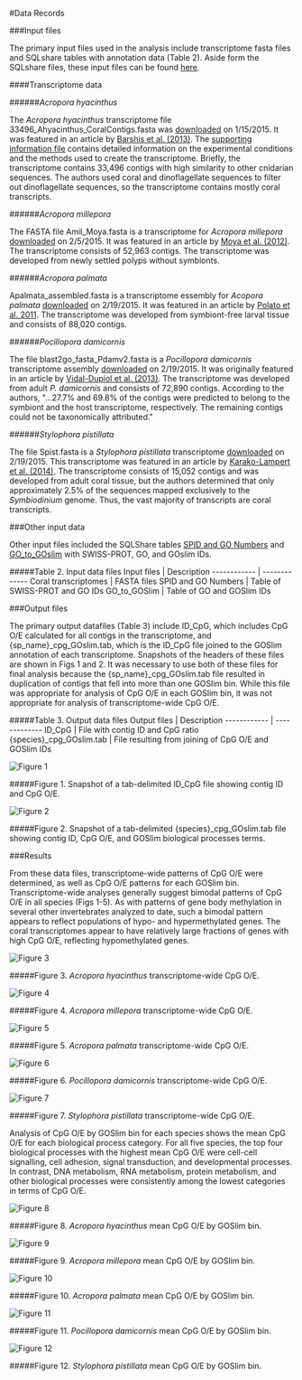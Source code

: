 #Data Records

###Input files

The primary input files used in the analysis include transcriptome fasta files and SQLshare tables with annotation data (Table 2). Aside form the SQLshare files, these input files can be found [here](https://github.com/jldimond/fish546-2015/tree/master/Data). 

####Transcriptome data

######*Acropora hyacinthus*

The *Acropora hyacinthus* transcriptome file 33496_Ahyacinthus_CoralContigs.fasta was [downloaded](http://palumbi.stanford.edu/data/33496_Ahyacinthus_CoralContigs.fasta.zip) on 1/15/2015. It was featured in an article by [Barshis et al. (2013)](http://www.pnas.org/content/110/4/1387.abstract). The [supporting information file](http://www.pnas.org/content/suppl/2013/01/02/1210224110.DCSupplemental/pnas.201210224SI.pdf) contains detailed information on the experimental conditions and the methods used to create the transcriptome. Briefly, the transcriptome contains 33,496 contigs with high similarity to other cnidarian sequences. The authors used coral and dinoflagellate sequences to filter out dinoflagellate sequences, so the transcriptome contains mostly coral transcripts.

######*Acropora millepora*

The FASTA file Amil_Moya.fasta is a transcriptome for *Acropora millepora* [downloaded](http://www.ncbi.nlm.nih.gov/nuccore?term=74409%5BBioProject%5D) on 2/5/2015. It was featured in an article by [Moya et al. (2012)](http://onlinelibrary.wiley.com/doi/10.1111/j.1365-294X.2012.05554.x/full). The transcriptome consists of 52,963 contigs. The transcriptome was developed from newly settled polyps without symbionts.

######*Acropora palmata*

Apalmata_assembled.fasta is a transcriptome essembly for *Acopora palmata* [downloaded](https://usegalaxy.org/datasets/cb51c4a06d7ae94e/display?to_ext=fasta) on 2/19/2015. It was featured in an article by [Polato et al. 2011](http://journals.plos.org/plosone/article?id=10.1371/journal.pone.0028634). The transcriptome was developed from symbiont-free larval tissue and consists of 88,020 contigs.

######*Pocillopora damicornis*

The file blast2go_fasta_Pdamv2.fasta is a *Pocillopora damicornis* transcriptome assembly [downloaded](http://2ei.univ-perp.fr/telechargement/transcriptomes/blast2go_fasta_Pdamv2.zip) on 2/19/2015. It was originally featured in an article by [Vidal-Dupiol et al. (2013)](http://journals.plos.org/plosone/article?id=10.1371/journal.pone.0058652). The transcriptome was developed from adult *P. damicornis* and consists of 72,890 contigs. According to the authors, "...27.7% and 69.8% of the contigs were predicted to belong to the symbiont and the host transcriptome, respectively. The remaining contigs could not be taxonomically attributed." 

######*Stylophora pistillata*

The file Spist.fasta is a *Stylophora pistillata* transcriptome [downloaded](http://data.centrescientifique.mc/Data/454Isotigs.fas.zip) on 2/19/2015. This transcriptome was featured in an article by [Karako-Lampert et al. (2014)](http://journals.plos.org/plosone/article?id=10.1371/journal.pone.0088615). The transcriptome consists of 15,052 contigs and was developed from adult coral tissue, but the authors determined that only approximately 2.5% of the sequences mapped exclusively to the *Symbiodinium* genome. Thus, the vast majority of transcripts are coral transcripts.

###Other input data

Other input files included the SQLShare tables [SPID and GO Numbers](https://sqlshare.escience.washington.edu/sqlshare/#s=query/sr320@washington.edu/SPID%20and%20GO%20Numbers) and [GO_to_GOslim](https://sqlshare.escience.washington.edu/sqlshare/#s=query/sr320%40washington.edu/GO_to_GOslim) with SWISS-PROT, GO, and GOslim IDs. 

#####Table 2. Input data files 
Input files | Description
------------ | -------------
Coral transcriptomes | FASTA files
SPID and GO Numbers | Table of SWISS-PROT and GO IDs
GO_to_GOSlim | Table of GO and GOSlim IDs

###Output files

The primary output datafiles (Table 3) include ID_CpG, which includes CpG O/E calculated for all contigs in the transcriptome, and {sp_name}_cpg_GOslim.tab, which is the ID_CpG file joined to the GOSlim annotation of each transcriptome. Snapshots of the headers of these files are shown in Figs 1 and 2. It was necessary to use both of these files for final analysis because the {sp_name}_cpg_GOslim.tab file resulted in duplication of contigs that fell into more than one GOSlim bin. While this file was appropriate for analysis of CpG O/E in each GOSlim bin, it was not appropriate for analysis of transcriptome-wide CpG O/E.

#####Table 3. Output data files
Output files | Description
------------ | -------------
ID_CpG | File with contig ID and CpG ratio
{species}_cpg_GOslim.tab | File resulting from joining of CpG O/E and GOSlim IDs

![Figure 1](./images/ID_CpG.png?raw=true) 

#####Figure 1. Snapshot of a tab-delimited ID_CpG file showing contig ID and CpG O/E.


![Figure 2](./images/{species}_cpg_GOslim.png?raw=true) 

#####Figure 2. Snapshot of a tab-delimited {species}_cpg_GOslim.tab file showing contig ID, CpG O/E, and GOSlim biological processes terms.

###Results

From these data files, transcriptome-wide patterns of CpG O/E were determined, as well as CpG O/E patterns for each GOSlim bin. Transcriptome-wide analyses generally suggest bimodal patterns of CpG O/E in all species (Figs 1-5). As with patterns of gene body methylation in several other invertebrates analyzed to date, such a bimodal pattern appears to reflect populations of hypo- and hypermethylated genes. The coral transcriptomes appear to have relatively large fractions of genes with high CpG O/E, reflecting hypomethylated genes.

![Figure 3](./images/Ahya_density.png?raw=true) 

#####Figure 3. *Acropora hyacinthus* transcriptome-wide CpG O/E.

![Figure 4](./images/Amil_density.png?raw=true) 

#####Figure 4. *Acropora millepora* transcriptome-wide CpG O/E.

![Figure 5](./images/Apalm_density.png?raw=true) 

#####Figure 5. *Acropora palmata* transcriptome-wide CpG O/E.

![Figure 6](./images/Pdam_density.png?raw=true) 

#####Figure 6. *Pocillopora damicornis* transcriptome-wide CpG O/E.

![Figure 7](./images/Spist_density.png?raw=true) 

#####Figure 7. *Stylophora pistillata* transcriptome-wide CpG O/E.

Analysis of CpG O/E by GOSlim bin for each species shows the mean CpG O/E for each biological process category. For all five species, the top four biological processes with the highest mean CpG O/E were cell-cell signalling, cell adhesion, signal transduction, and developmental processes. In contrast, DNA metabolism, RNA metabolism, protein metabolism, and other biological processes were consistently among the lowest categories in terms of CpG O/E.

![Figure 8](./images/Ahya_bar.png?raw=true) 

#####Figure 8. *Acropora hyacinthus* mean CpG O/E by GOSlim bin.

![Figure 9](./images/Amil_bar.png?raw=true) 

#####Figure 9. *Acropora millepora* mean CpG O/E by GOSlim bin.

![Figure 10](./images/Apalm_bar.png?raw=true) 

#####Figure 10. *Acropora palmata* mean CpG O/E by GOSlim bin.

![Figure 11](./images/Pdam_bar.png?raw=true) 

#####Figure 11. *Pocillopora damicornis* mean CpG O/E by GOSlim bin.

![Figure 12](./images/Spist_bar.png?raw=true) 

#####Figure 12. *Stylophora pistillata* mean CpG O/E by GOSlim bin.
